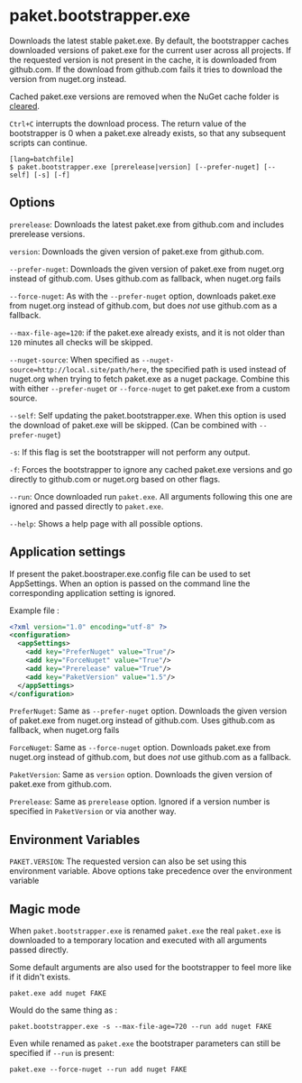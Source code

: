 # paket.bootstrapper.exe

Downloads the latest stable paket.exe. By default, the bootstrapper caches downloaded versions of paket.exe for the current user across all projects. If the requested version is not present in the cache, it is downloaded from github.com. If the download from github.com fails it tries to download the version from nuget.org instead.

Cached paket.exe versions are removed when the NuGet cache folder is [cleared](paket-clear-cache.html).

`Ctrl+C` interrupts the download process. The return value of the bootstrapper is 0 when a paket.exe already exists, so that any subsequent scripts can continue.

    [lang=batchfile]
    $ paket.bootstrapper.exe [prerelease|version] [--prefer-nuget] [--self] [-s] [-f]

## Options

  `prerelease`: Downloads the latest paket.exe from github.com and includes prerelease versions.

  `version`: Downloads the given version of paket.exe from github.com.

  `--prefer-nuget`: Downloads the given version of paket.exe from nuget.org instead of github.com. Uses github.com as fallback, when nuget.org fails

  `--force-nuget`: As with the `--prefer-nuget` option, downloads paket.exe from nuget.org instead of github.com, but does *not* use github.com as a fallback.

  `--max-file-age=120`: if the paket.exe already exists, and it is not older than `120` minutes all checks will be skipped.

  `--nuget-source`: When specified as `--nuget-source=http://local.site/path/here`, the specified path is used instead of nuget.org when trying to fetch paket.exe as a nuget package. Combine this with either `--prefer-nuget` or `--force-nuget` to get paket.exe from a custom source.

  `--self`: Self updating the paket.bootstrapper.exe. When this option is used the download of paket.exe will be skipped. (Can be combined with `--prefer-nuget`)

  `-s`: If this flag is set the bootstrapper will not perform any output.

  `-f`: Forces the bootstrapper to ignore any cached paket.exe versions and go directly to github.com or nuget.org based on other flags.

  `--run`: Once downloaded run `paket.exe`. All arguments following this one are ignored and passed directly to `paket.exe`.

  `--help`: Shows a help page with all possible options.

## Application settings

If present the paket.boostraper.exe.config file can be used to set AppSettings. When an option is passed on the command line the corresponding application setting is ignored.

Example file :

```xml
<?xml version="1.0" encoding="utf-8" ?>
<configuration>
  <appSettings>
    <add key="PreferNuget" value="True"/>
    <add key="ForceNuget" value="True"/>
    <add key="Prerelease" value="True"/>
    <add key="PaketVersion" value="1.5"/>
  </appSettings>
</configuration>
```

  `PreferNuget`: Same as `--prefer-nuget` option. Downloads the given version of paket.exe from nuget.org instead of github.com. Uses github.com as fallback, when nuget.org fails

  `ForceNuget`: Same as `--force-nuget` option. Downloads paket.exe from nuget.org instead of github.com, but does *not* use github.com as a fallback.

  `PaketVersion`: Same as `version` option. Downloads the given version of paket.exe from github.com.

  `Prerelease`: Same as `prerelease` option. Ignored if a version number is specified in `PaketVersion` or via another way.

## Environment Variables

  `PAKET.VERSION`: The requested version can also be set using this environment variable. Above options take precedence over the environment variable

## Magic mode

When `paket.bootstrapper.exe` is renamed `paket.exe` the real `paket.exe` is downloaded to a temporary location and executed with all arguments passed directly.

Some default arguments are also used for the bootstrapper to feel more like if it didn't exists.

```batch
paket.exe add nuget FAKE
```

Would do the same thing as :

```batch
paket.bootstrapper.exe -s --max-file-age=720 --run add nuget FAKE
```

Even while renamed as `paket.exe` the bootstraper parameters can still be specified if `--run` is present:

```batch
paket.exe --force-nuget --run add nuget FAKE
```
